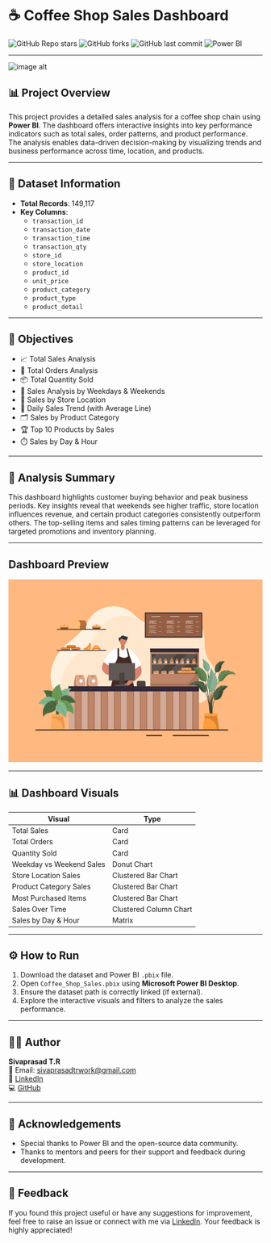 # ☕ Coffee Shop Sales Dashboard

![GitHub Repo stars](https://img.shields.io/github/stars/Sivaprasad-creator/Coffee-Shop-Sales?style=social)
![GitHub forks](https://img.shields.io/github/forks/Sivaprasad-creator/Coffee-Shop-Sales?style=social)
![GitHub last commit](https://img.shields.io/github/last-commit/Sivaprasad-creator/Coffee-Shop-Sales)
![Power BI](https://img.shields.io/badge/Visualized%20With-Power%20BI-yellow)

---

![image alt]([https://github.com/Sivaprasad-creator/Coffee-Shop-Sales/blob/d1a1587ed57d081a7275c824302b55b2e447970d/Coffee.jpg](https://github.com/Sivaprasad-creator/Coffee-Shop-Sales/blob/12c38f2806b578b35ef8110e53905fcf8a7a935e/Coffee%20Dashboard.png))

## 📊 Project Overview

This project provides a detailed sales analysis for a coffee shop chain using **Power BI**. The dashboard offers interactive insights into key performance indicators such as total sales, order patterns, and product performance. The analysis enables data-driven decision-making by visualizing trends and business performance across time, location, and products.

---

## 📂 Dataset Information

- **Total Records**: 149,117
- **Key Columns**:
  - `transaction_id`
  - `transaction_date`
  - `transaction_time`
  - `transaction_qty`
  - `store_id`
  - `store_location`
  - `product_id`
  - `unit_price`
  - `product_category`
  - `product_type`
  - `product_detail`

---

## 🎯 Objectives

- 📈 Total Sales Analysis  
- 🧾 Total Orders Analysis  
- 📦 Total Quantity Sold  
- 📅 Sales Analysis by Weekdays & Weekends  
- 📍 Sales by Store Location  
- 📆 Daily Sales Trend (with Average Line)  
- 🗂️ Sales by Product Category  
- 🏆 Top 10 Products by Sales  
- ⏱️ Sales by Day & Hour

---

## 🧠 Analysis Summary

This dashboard highlights customer buying behavior and peak business periods. Key insights reveal that weekends see higher traffic, store location influences revenue, and certain product categories consistently outperform others. The top-selling items and sales timing patterns can be leveraged for targeted promotions and inventory planning.

---

## Dashboard Preview

![image alt](https://github.com/Sivaprasad-creator/Coffee-Shop-Sales/blob/b856d44f2cd6b06b7cc4d2275814f5b886275576/Coffee.jpg)

---

## 📊 Dashboard Visuals

| Visual | Type |
|--------|------|
| Total Sales | Card |
| Total Orders | Card |
| Quantity Sold | Card |
| Weekday vs Weekend Sales | Donut Chart |
| Store Location Sales | Clustered Bar Chart |
| Product Category Sales | Clustered Bar Chart |
| Most Purchased Items | Clustered Bar Chart |
| Sales Over Time | Clustered Column Chart |
| Sales by Day & Hour | Matrix |

---

## ⚙️ How to Run

1. Download the dataset and Power BI `.pbix` file.
2. Open `Coffee_Shop_Sales.pbix` using **Microsoft Power BI Desktop**.
3. Ensure the dataset path is correctly linked (if external).
4. Explore the interactive visuals and filters to analyze the sales performance.

---

## 👨‍💻 Author

**Sivaprasad T.R**  
📧 Email: [sivaprasadtrwork@gmail.com](mailto:sivaprasadtrwork@gmail.com)  
🔗 [LinkedIn](https://www.linkedin.com/in/sivaprasad-t-r)  
💻 [GitHub](https://github.com/Sivaprasad-creator)

---

## 🙏 Acknowledgements

- Special thanks to Power BI and the open-source data community.
- Thanks to mentors and peers for their support and feedback during development.

---

## 💬 Feedback

If you found this project useful or have any suggestions for improvement, feel free to raise an issue or connect with me via [LinkedIn](https://www.linkedin.com/in/sivaprasad-t-r). Your feedback is highly appreciated!

